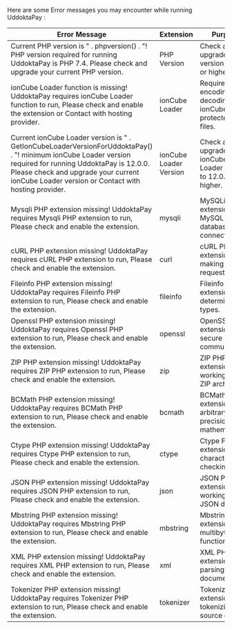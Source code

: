 Here are some Error messages you may encounter while running UddoktaPay : 


| Error Message                                                                                         | Extension      | Purpose                                                                                   |
|-------------------------------------------------------------------------------------------------------|----------------|-------------------------------------------------------------------------------------------|
| Current PHP version is " . phpversion() . "! PHP version required for running UddoktaPay is PHP 7.4. Please check and upgrade your current PHP version. | PHP Version   | Check and upgrade PHP version to 7.4 or higher.                                          |
| ionCube Loader function is missing! UddoktaPay requires ionCube Loader function to run, Please check and enable the extension or Contact with hosting provider. | ionCube Loader | Required for encoding and decoding ionCube protected PHP files.                          |
| Current ionCube Loader version is " . GetIonCubeLoaderVersionForUddoktaPay() . "! minimum ionCube Loader version required for running UddoktaPay is 12.0.0. Please check and upgrade your current ionCube Loader version or Contact with hosting provider. | ionCube Loader Version | Check and upgrade ionCube Loader version to 12.0.0 or higher.                          |
| Mysqli PHP extension missing! UddoktaPay requires Mysqli PHP extension to run, Please check and enable the extension. | mysqli         | MySQLi PHP extension for MySQL database connectivity.                                      |
| cURL PHP extension missing! UddoktaPay requires cURL PHP extension to run, Please check and enable the extension. | curl           | cURL PHP extension for making HTTP requests.                                               |
| Fileinfo PHP extension missing! UddoktaPay requires Fileinfo PHP extension to run, Please check and enable the extension. | fileinfo       | Fileinfo PHP extension for determining file types.                                         |
| Openssl PHP extension missing! UddoktaPay requires Openssl PHP extension to run, Please check and enable the extension. | openssl        | OpenSSL PHP extension for secure communication.                                            |
| ZIP PHP extension missing! UddoktaPay requires ZIP PHP extension to run, Please check and enable the extension. | zip            | ZIP PHP extension for working with ZIP archives.                                            |
| BCMath PHP extension missing! UddoktaPay requires BCMath PHP extension to run, Please check and enable the extension. | bcmath         | BCMath PHP extension for arbitrary precision mathematics.                                   |
| Ctype PHP extension missing! UddoktaPay requires Ctype PHP extension to run, Please check and enable the extension. | ctype          | Ctype PHP extension for character type checking.                                            |
| JSON PHP extension missing! UddoktaPay requires JSON PHP extension to run, Please check and enable the extension. | json           | JSON PHP extension for working with JSON data.                                              |
| Mbstring PHP extension missing! UddoktaPay requires Mbstring PHP extension to run, Please check and enable the extension. | mbstring       | Mbstring PHP extension for multibyte string functions.                                      |
| XML PHP extension missing! UddoktaPay requires XML PHP extension to run, Please check and enable the extension. | xml            | XML PHP extension for parsing XML documents.                                                |
| Tokenizer PHP extension missing! UddoktaPay requires Tokenizer PHP extension to run, Please check and enable the extension. | tokenizer      | Tokenizer PHP extension for tokenizing PHP source code.                                     |
